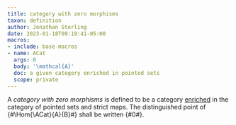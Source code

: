 ```yaml
---
title: category with zero morphisms
taxon: definition
author: Jonathan Sterling
date: 2023-01-18T09:19:41-05:00
macros:
- include: base-macros
- name: ACat
  args: 0
  body: '\mathcal{A}'
  doc: a given category enriched in pointed sets
  scope: private
---
```


A *category with zero morphisms* is defined to be a category [enriched](jms-000H) in the category of pointed sets and strict maps. The distinguished point of {#\Hom{\ACat}{A}{B}#} shall be written {#0#}. 
